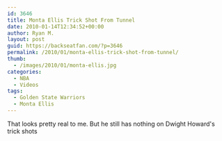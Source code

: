 ```yaml
---
id: 3646
title: Monta Ellis Trick Shot From Tunnel
date: 2010-01-14T12:34:52+00:00
author: Ryan M.
layout: post
guid: https://backseatfan.com/?p=3646
permalink: /2010/01/monta-ellis-trick-shot-from-tunnel/
thumb:
  - /images/2010/01/monta-ellis.jpg
categories:
  - NBA
  - Videos
tags:
  - Golden State Warriors
  - Monta Ellis
---
```


<div class="entry">
  <p>
  </p>

  <p>
    That looks pretty real to me. But he still has nothing on Dwight Howard's trick shots
  </p>
</div>
